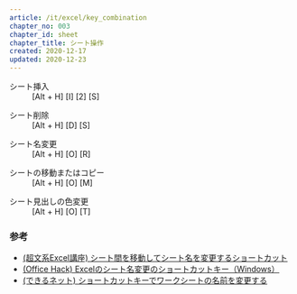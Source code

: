 ```yaml
---
article: /it/excel/key_combination
chapter_no: 003
chapter_id: sheet
chapter_title: シート操作
created: 2020-12-17
updated: 2020-12-23
---
```

<dl>
  <dt>シート挿入</dt>
  <dd>[Alt + H] [I] [2] [S]</dd>
</dl>
<dl>
  <dt>シート削除</dt>
  <dd>[Alt + H] [D] [S]</dd>
</dl>
<dl>
  <dt>シート名変更</dt>
  <dd>[Alt + H] [O] [R]</dd>
</dl>
<dl>
  <dt>シートの移動またはコピー</dt>
  <dd>[Alt + H] [O] [M]</dd>
</dl>
<dl>
  <dt>シート見出しの色変更</dt>
  <dd>[Alt + H] [O] [T]</dd>
</dl>

### 参考

- [(超文系Excel講座) シート間を移動してシート名を変更するショートカット](https://bunkei-excel.com/539.html)
- [(Office Hack) Excelのシート名変更のショートカットキー（Windows）](https://office-hack.com/excel/shortcutkey-sheetname-change/)
- [(できるネット) ショートカットキーでワークシートの名前を変更する](https://dekiru.net/article/12471/)